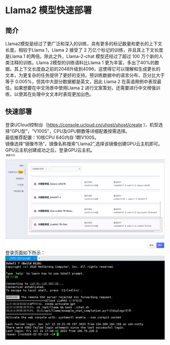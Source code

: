 # Llama2 模型快速部署

## 简介 
Llama2模型是经过了更广泛和深入的训练，具有更多的标记数量和更长的上下文长度。相较于Llama 1，Llama 2 接受了 2 万亿个标记的训练，并且其上下文长度是Llama 1 的两倍。除此之外，Llama-2-chat 模型还经过了超过 100 万个新的人类注释的训练。Llama 2模型的训练语料比Llama 1 更为丰富，多出了40%的数据。其上下文长度由之前的2048升级到4096，这使得它可以理解和生成更长的文本，为更复杂的任务提供了更好的支持。预训练数据中的语言分布，百分比大于等于 0.005%，但其中大部分数据都是英文，因此 Llama 2 在英语用例中表现最佳。如果想要在中文场景中使用Llama 2 进行文案策划，还需要进行中文增强训练，以使其在处理中文文本时表现更加出色。

## 快速部署
登录UCloud控制台（https://console.ucloud.cn/uhost/uhost/create )，机型选择“GPU型”，“V100S”，CPU及GPU颗数等详细配置按需选择。</br>
最低推荐配置：10核CPU 64G内存 1颗V100S。</br>
镜像选择“镜像市场”，镜像名称搜索“Llama2”,选择该镜像创建GPU云主机即可。</br>
GPU云主机创建成功之后，登录GPU云主机。</br>
![image](/images/practice/Llama01.jpg)</br>
登录页面如下所示：</br>
![image](/images/practice/Llama02.jpg)</br>
